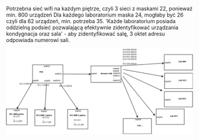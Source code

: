 Potrzebna sieć wifi na każdym piętrze, czyli 3 sieci z maskami 22, ponieważ min. 800 urządzeń
Dla każdego laboratorium maska 24, mogłaby być 26 czyli dla 62 urządzeń, min. potrzeba 35.
'Każde laboratorium posiada oddzielną podsieć pozwalającą efektywnie zidentyfikować urządzania
kondygnacja oraz sala' - aby zidentyfikować salę, 3 oktet adresu odpowiada numerowi sali.


![diagram](Diagram1.png)
